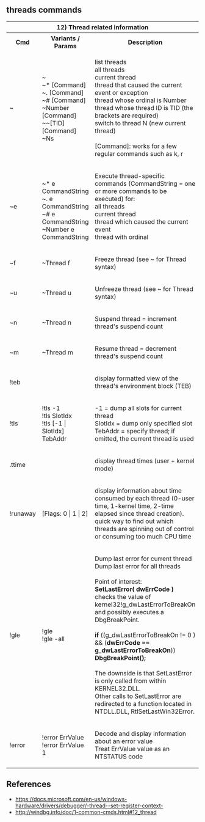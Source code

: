 
## threads commands

<table class="CmdGroup CmdGroup_ExampleAttached">
<tbody>
	<tr><th class="CmdGroup" colspan="3">12) Thread related information</th></tr>
	<tr>
	<th class="thCmdGroup" scope="col" abbr="Cmd">Cmd</th>
    <th class="thCmdGroup" scope="col" abbr="Variants / Params">Variants / Params</th>
    <th class="thCmdGroup" scope="col" abbr="Description">Description</th>
	</tr>
	<tr>
		<td class="TdCmd"><p>~</p></td>
		<td class="TdCmdParam"><p>~ 
								<br>~* <span class="txtCmdParamAligned">[Command]</span>
								<br>~. <span class="txtCmdParamAligned">[Command]</span>
								<br>~# <span class="txtCmdParamAligned">[Command]</span>
								<br>~Number <span class="txtCmdParamAligned">[Command]</span>
								<br>~~[TID] <span class="txtCmdParamAligned">[Command]</span>
								<br>~Ns
		</p></td>
		<td class="TdCmdDesc"><p>list threads
								<br>all threads 
								<br>current thread
								<br>thread that caused the current event or exception
								<br>thread whose ordinal is Number
								<br>thread whose thread ID is TID (the brackets are required)
								<br>switch to thread N (new current thread)
								<br><br><span class="txtCmdParam">[Command]: works for a few regular commands such as k, r</span>
		</p></td>
	</tr>
	<tr>
		<td class="TdCmd"><p>~e</p></td>
		<td class="TdCmdParam"><p>
								<br>~* <span class="txtCmdParamAligned">e CommandString</span>
								<br>~. <span class="txtCmdParamAligned">e CommandString</span>
								<br>~# <span class="txtCmdParamAligned">e CommandString</span>
								<br>~Number <span class="txtCmdParamAligned">e CommandString</span>
		</p></td>
		<td class="TdCmdDesc"><p>Execute thread-specific commands (CommandString = one or more commands to be executed) for:
				<br>all threads
				<br>current thread
				<br>thread which caused the current event
				<br>thread with ordinal
		</p></td>
	</tr>
	<tr>
		<td class="TdCmd"><p>~f</p></td>
		<td class="TdCmdParam"><p>~Thread f</p></td>
		<td class="TdCmdDesc"><p>Freeze thread (see ~ for Thread syntax)</p></td>
	</tr><tr>
		<td class="TdCmd"><p>~u</p></td>
		<td class="TdCmdParam"><p>~Thread u</p></td>
		<td class="TdCmdDesc"><p>Unfreeze thread (see ~ for Thread syntax)</p></td>
	</tr>
	<tr>
		<td class="TdCmd"><p>~n</p></td>
		<td class="TdCmdParam"><p>~Thread n</p></td>
		<td class="TdCmdDesc"><p>Suspend thread = increment thread's suspend count</p></td>
	</tr>
	<tr>
		<td class="TdCmd"><p>~m</p></td>
		<td class="TdCmdParam"><p>~Thread m</p></td>
		<td class="TdCmdDesc"><p>Resume thread = decrement thread's suspend count</p></td>
	</tr>
	<tr>
		<td class="TdCmd"><p>!teb</p></td>
		<td class="TdCmdParam"><p></p></td>
		<td class="TdCmdDesc"><p>display formatted view of the thread's environment block (TEB)</p></td>
	</tr>
	<tr>
		<td class="TdCmd"><p>!tls</p></td>
		<td class="TdCmdParam"><p>!tls -1
		                             <br>!tls SlotIdx
		                            <br>!tls [-1 | SlotIdx] TebAddr
		</p></td>
		<td class="TdCmdDesc"><p>-1 = dump all slots for current thread
		                        <br>SlotIdx = dump only specified slot
		                        <br>TebAddr = specify thread; if omitted, the current thread is used
        </p></td>
	</tr>
	<tr>
		<td class="TdCmd"><p>.ttime</p></td>
		<td class="TdCmdParam"><p></p></td>
		<td class="TdCmdDesc"><p>display thread times (user + kernel mode)</p></td>
	</tr>
	<tr>
		<td class="TdCmd"><p>!runaway</p></td>
		<td class="TdCmdParam"><p>[Flags: 0 | 1 | 2]</p></td>
		<td class="TdCmdDesc"><p>display information about time consumed by each thread (0-user time, 1-kernel time, 2-time elapsed since thread creation). quick way to find out which threads are spinning out of control or consuming too much CPU time</p></td>
	</tr>
	<tr>
		<td class="TdCmd"><p>!gle</p></td>
		<td class="TdCmdParam"><p>!gle
								<br>!gle -all
		</p></td>
		<td class="TdCmdDesc"><p>Dump last error for current thread
								<br>Dump last error for all threads 
								<br>
								<br>Point of interest:
								<br><b>SetLastError( dwErrCode )</b> checks the value of kernel32!g_dwLastErrorToBreakOn and possibly executes a DbgBreakPoint.
								<br>
								<br><b>if</b> ((g_dwLastErrorToBreakOn != 0 ) &amp;&amp; (<b>dwErrCode == g_dwLastErrorToBreakOn</b>))
								<br>     <b>DbgBreakPoint();</b>
								<br>
								<br>The downside is that SetLastError is only called from within KERNEL32.DLL. 
								<br>Other calls to SetLastError are redirected to a function located in NTDLL.DLL, RtlSetLastWin32Error.
		</p></td>
	</tr>
	<tr>
		<td class="TdCmd"><p>!error</p></td>
		<td class="TdCmdParam"><p>!error ErrValue
								<br>!error ErrValue 1
		</p></td>
		<td class="TdCmdDesc"><p>Decode and display information about an error value
								<br>Treat ErrValue value as an NTSTATUS code
		</p></td>
	</tr>
</tbody></table>

## References

- https://docs.microsoft.com/en-us/windows-hardware/drivers/debugger/-thread--set-register-context-
- http://windbg.info/doc/1-common-cmds.html#12_thread